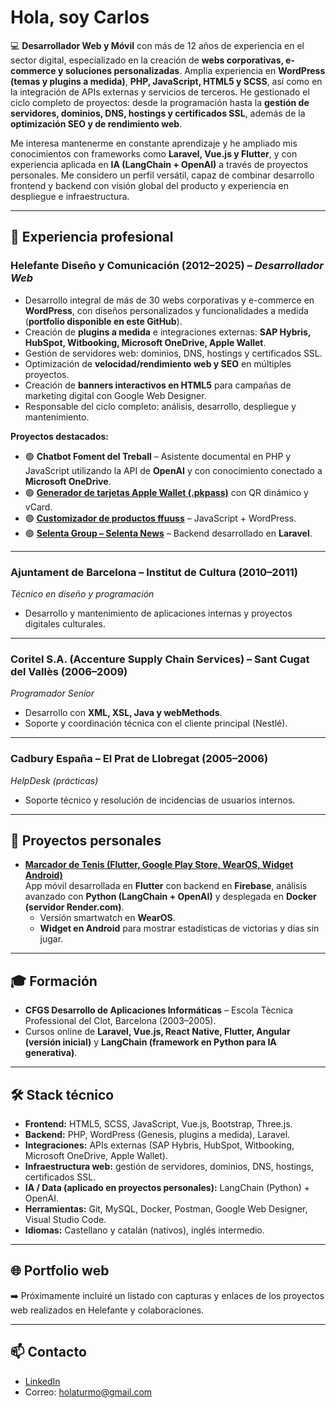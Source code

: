 # Hola, soy Carlos

💻 **Desarrollador Web y Móvil** con más de 12 años de experiencia en el sector digital, especializado en la creación de **webs corporativas, e-commerce y soluciones personalizadas**. Amplia experiencia en **WordPress (temas y plugins a medida)**, **PHP, JavaScript, HTML5 y SCSS**, así como en la integración de APIs externas y servicios de terceros. He gestionado el ciclo completo de proyectos: desde la programación hasta la **gestión de servidores, dominios, DNS, hostings y certificados SSL**, además de la **optimización SEO y de rendimiento web**.  

Me interesa mantenerme en constante aprendizaje y he ampliado mis conocimientos con frameworks como **Laravel, Vue.js y Flutter**, y con experiencia aplicada en **IA (LangChain + OpenAI)** a través de proyectos personales. Me considero un perfil versátil, capaz de combinar desarrollo frontend y backend con visión global del producto y experiencia en despliegue e infraestructura.  

---

## 🚀 Experiencia profesional

### Helefante Diseño y Comunicación (2012–2025) – *Desarrollador Web*
- Desarrollo integral de más de 30 webs corporativas y e-commerce en **WordPress**, con diseños personalizados y funcionalidades a medida (**portfolio disponible en este GitHub**).  
- Creación de **plugins a medida** e integraciones externas: **SAP Hybris, HubSpot, Witbooking, Microsoft OneDrive, Apple Wallet**.
- Gestión de servidores web: dominios, DNS, hostings y certificados SSL.  
- Optimización de **velocidad/rendimiento web y SEO** en múltiples proyectos.  
- Creación de **banners interactivos en HTML5** para campañas de marketing digital con Google Web Designer.  
- Responsable del ciclo completo: análisis, desarrollo, despliegue y mantenimiento.  

**Proyectos destacados:**  
- 🟢 **Chatbot Foment del Treball** – Asistente documental en PHP y JavaScript utilizando la API de **OpenAI** y con conocimiento conectado a **Microsoft OneDrive**.  
- 🟢 **[Generador de tarjetas Apple Wallet (.pkpass)](https://github.com/zeliuk/pkpass-wallet-apple)** con QR dinámico y vCard.  
- 🟢 **[Customizador de productos ffuuss](https://github.com/zeliuk/doityourself-handdryer-customizer)** – JavaScript + WordPress.  
- 🟢 **[Selenta Group – Selenta News](https://github.com/zeliuk/selentanews)** – Backend desarrollado en **Laravel**.  

---

### Ajuntament de Barcelona – Institut de Cultura (2010–2011)  
*Técnico en diseño y programación*  
- Desarrollo y mantenimiento de aplicaciones internas y proyectos digitales culturales.  

---

### Coritel S.A. (Accenture Supply Chain Services) – Sant Cugat del Vallès (2006–2009)  
*Programador Senior*  
- Desarrollo con **XML, XSL, Java y webMethods**.  
- Soporte y coordinación técnica con el cliente principal (Nestlé).  

---

### Cadbury España – El Prat de Llobregat (2005–2006)  
*HelpDesk (prácticas)*  
- Soporte técnico y resolución de incidencias de usuarios internos.  

---

## 📱 Proyectos personales

- **[Marcador de Tenis (Flutter, Google Play Store, WearOS, Widget Android)](https://play.google.com/store/apps/details?id=xyz.zeliuk.apptenis)**  
  App móvil desarrollada en **Flutter** con backend en **Firebase**, análisis avanzado con **Python (LangChain + OpenAI)** y desplegada en **Docker (servidor Render.com)**.  
  - Versión smartwatch en **WearOS**.  
  - **Widget en Android** para mostrar estadísticas de victorias y días sin jugar.  

---

## 🎓 Formación

- **CFGS Desarrollo de Aplicaciones Informáticas** – Escola Tècnica Professional del Clot, Barcelona (2003–2005).  
- Cursos online de **Laravel, Vue.js, React Native, Flutter, Angular (versión inicial)** y **LangChain (framework en Python para IA generativa)**.  

---

## 🛠️ Stack técnico

- **Frontend:** HTML5, SCSS, JavaScript, Vue.js, Bootstrap, Three.js.  
- **Backend:** PHP, WordPress (Genesis, plugins a medida), Laravel. 
- **Integraciones:** APIs externas (SAP Hybris, HubSpot, Witbooking, Microsoft OneDrive, Apple Wallet).
- **Infraestructura web:** gestión de servidores, dominios, DNS, hostings, certificados SSL.
- **IA / Data (aplicado en proyectos personales):** LangChain (Python) + OpenAI.  
- **Herramientas:** Git, MySQL, Docker, Postman, Google Web Designer, Visual Studio Code.  
- **Idiomas:** Castellano y catalán (nativos), inglés intermedio.  

---

## 🌐 Portfolio web
➡️ Próximamente incluiré un listado con capturas y enlaces de los proyectos web realizados en Helefante y colaboraciones.

---

## 📫 Contacto

- [LinkedIn](https://linkedin.com/in/carlos-turmo-quilez-b3455639/)
- Correo: holaturmo@gmail.com

